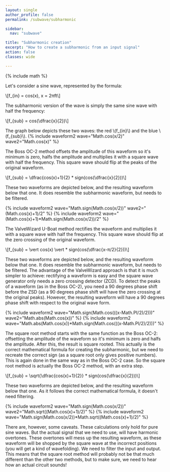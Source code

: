 ```yaml
---
layout: single
author_profile: false
permalink: /subwave/subharmonic

sidebar:
  nav: "subwave"

title: "Subharmonic creation"
excerpt: "How to create a subharmonic from an input signal"
action: false
classes: wide

---
```

{% include math %}

Let's consider a sine wave, represented by the formula:

\\[f_{in} = cos(x), x = 2πft\\]

The subharmonic version of the wave is simply the same sine wave with half the frequency:

\\[f_{sub} = cos(\dfrac{x}{2})\\]

The graph below depicts these two waves: the red \\(f_{in}\\) and the blue \\(f_{sub}\\).
{% include waveform2 wave="Math.cos(x/2)" wave2="Math.cos(x)" %}

The Boss OC-2 method offsets the amplitude of this waveform so it's minimum is zero, halfs the amplitude and multiplies it with a square wave with half the frequency. This square wave should flip at the peaks of the original waveform.

\\[f_{sub} = \dfrac{cos(x)+1}{2} * sign(cos(\dfrac{x}{2}))\\]

These two waveforms are depicted below, and the resulting waveform below that one. It does resemble the subharmonic waveform, but needs to be filtered.

{% include waveform2 wave="Math.sign(Math.cos(x/2))" wave2="(Math.cos(x)+1)/2" %}
{% include waveform2 wave="(Math.cos(x)+1)*Math.sign(Math.cos(x/2))/2" %}

The ValveWizard U-Boat method rectifies the waveform and multiplies it with a square wave with half the frequency. This square wave should flip at the zero crossing of the original waveform.

\\[f_{sub} = \vert cos(x) \vert * sign(cos(\dfrac{x-π/2}{2}))\\]

These two waveforms are depicted below, and the resulting waveform below that one. It does resemble the subharmonic waveform, but needs to be filtered. The advantage of the ValveWizard approach is that it is much simpler to achieve: rectifying a waveform is easy and the square wave generator only needs a zero crossing detector (ZCD). To detect the peaks of a waveform (as in the Boss OC-2), you need a 90 degrees phase shift before the ZSD (as a 90 degrees phase shift will have the zero crossing at the original peaks). However, the resulting waveform will have a 90 degrees phase shift with respect to the original wave form.

{% include waveform2 wave="Math.sign(Math.cos(((x-Math.PI/2)/2)))" wave2="Math.abs(Math.cos(x))" %}
{% include waveform2 wave="Math.abs(Math.cos(x))*Math.sign(Math.cos(((x-Math.PI/2)/2)))" %}

The square root method starts with the same function as the Boss OC-2: offsetting the amplitude of the waveform so it's minimum is zero and halfs the amplitude. After this, the result is square rooted. This actually is the correct mathematical formula for creating the subharmonic, but we need to recreate the correct sign (as a square root only gives positive numbers). This is again done in the same way as in the Boss OC-2 case. So the square root method is actually the Boss OC-2 method, with an extra step.

\\[f_{sub} = \sqrt{\dfrac{cos(x)+1}{2}} * sign(cos(\dfrac{x}{2}))\\]

These two waveforms are depicted below, and the resulting waveform below that one. As it follows the correct mathematical formula, it doesn't need filtering.

{% include waveform2 wave="Math.sign(Math.cos(x/2))" wave2="Math.sqrt((Math.cos(x)+1)/2)" %}
{% include waveform2 wave="Math.sign(Math.cos(x/2))*Math.sqrt((Math.cos(x)+1)/2)" %}

There are, however, some caveats. These calculations only hold for pure sine waves. But the actual signal that we need to use, will have harmonic overtones. These overtones will mess up the resulting waveform, as these waveform will be shopped by the square wave at the incorrect positions (you will get a kind of wavefolding). We need to filter the input and output. This means that the square root method will probably not be that much different than the other two methods, but to make sure, we need to hear how an actual circuit sounds!
